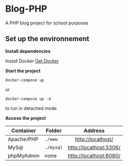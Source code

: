 # Blog-PHP
A PHP blog project for school purposes
## Set up the environnement
**Install dependencies**

Install Docker
[Get Docker](https://docs.docker.com/get-docker/)

**Start the project**
```
docker-compose up
```
or 
```
docker-compose up -d
```
to run in detached mode

**Access the project**

| Container     | Folder        | Address                                          |
| ------------- | ------------- |:------------------------------------------------:|
| Apache/PHP    | ``./www``     | [http://localhost/](http://localhost/)           |
| MySql         | ``./mysql``   | [http://localhost:3306/](http://localhost:3306/) |
| phpMyAdmin    | none          | [http://localhost:8080/](http://localhost:8080/) |